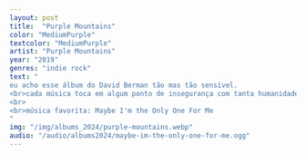 ```yaml
---
layout: post
title:  "Purple Mountains"
color: "MediumPurple"
textcolor: "MediumPurple"
artist: "Purple Mountains"
year: "2019"
genres: "indie rock"
text: "
eu acho esse álbum do David Berman tão mas tão sensível.
<br>cada música toca em algum ponto de insegurança com tanta humanidade que acho difícil ouvir Purple Mountains casualmente sem me emocionar.
<br>
<br>música favorita: Maybe I'm the Only One For Me
"
img: "/img/albums_2024/purple-mountains.webp"
audio: "/audio/albums2024/maybe-im-the-only-one-for-me.ogg"
---
```

